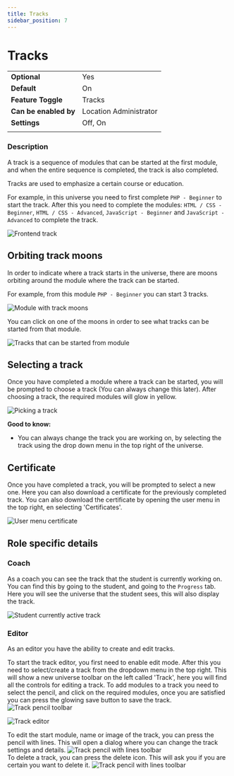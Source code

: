 ```yaml
---
title: Tracks
sidebar_position: 7
---
```


# Tracks

|                       |                        |
|-----------------------|------------------------|
| **Optional**          | Yes                    |
| **Default**           | On                     |
| **Feature Toggle**    | Tracks                 |
| **Can be enabled by** | Location Administrator |
| **Settings**          | Off, On                |
|                       |                        |

### Description

A track is a sequence of modules that can be started at the first module, and when the entire sequence is completed, the
track is also completed.

Tracks are used to emphasize a certain course or education.

For example, in this universe you need to first complete `PHP - Beginner` to start the track. After this you need to
complete the modules: `HTML / CSS - Beginner`, `HTML / CSS - Advanced`, `JavaScript - Beginner`
and `JavaScript - Advanced` to complete the track.

![Frontend track](/img/docs/tracks/track.png)

## Orbiting track moons

In order to indicate where a track starts in the universe, there are moons orbiting around the module where the track can be started.

For example, from this module `PHP - Beginner` you can start 3 tracks.

![Module with track moons](/img/docs/tracks/module-track-moons.png)

You can click on one of the moons in order to see what tracks can be started from that module.

![Tracks that can be started from module](/img/docs/tracks/track-picker-dialog.png)

## Selecting a track

Once you have completed a module where a track can be started, you will be prompted to choose a track (You can always change this later).
After choosing a track, the required modules will glow in yellow.

![Picking a track](/img/docs/tracks/track-picker-dialog-2.png)

**Good to know:**

- You can always change the track you are working on, by selecting the track using the drop down menu in the top right of the universe.

## Certificate

Once you have completed a track, you will be prompted to select a new one. 
Here you can also download a certificate for the previously completed track.
You can also download the certificate by opening the user menu in the top right, en selecting 'Certificates'.

![User menu certificate](/img/docs/tracks/user-menu-certificate.png)

## Role specific details

### Coach

As a coach you can see the track that the student is currently working on. You can find this by going to the student, and going to the `Progress` tab.
Here you will see the universe that the student sees, this will also display the track.

![Student currently active track](/img/docs/tracks/student-track-coach-showcase.png)

### Editor

As an editor you have the ability to create and edit tracks.

<div class="flex space-between">
To start the track editor, you first need to enable edit mode. After this you need to select/create a track from the
dropdown menu in the top right.
This will show a new universe toolbar on the left called 'Track', here you will find all the controls for editing a
track.
To add modules to a track you need to select the pencil, and click on the required modules, once you are satisfied you
can press the glowing save button to save the track.

<img alt="Track pencil toolbar" className="margin-left-small" src="/img/docs/tracks/tools-track-edit-track.png"/>
</div>

![Track editor](/img/docs/tracks/track-editor.gif)

<div className="flex space-between">
To edit the start module, name or image of the track, you can press the pencil with lines. This will open a dialog where
you can change the track settings and details.

<img alt="Track pencil with lines toolbar" className="margin-left-small" src="/img/docs/tracks/tools-track-edit-details.png"/>
</div>

<div className="flex space-between margin-top-small">
To delete a track, you can press the delete icon. This will ask you if you are certain you want to delete it.

<img alt="Track pencil with lines toolbar" className="margin-left-small" src="/img/docs/tracks/tools-track-delete.png"/>
</div>

